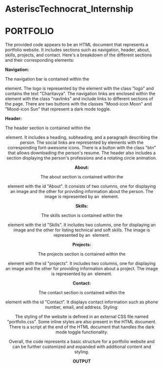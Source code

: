 # AsteriscTechnocrat_Internship

# PORTFOLIO

                                                      
  The provided code appears to be an HTML document that represents a portfolio website. It includes sections such as navigation, header, about, skills, projects, and contact. Here's a breakdown of the different sections and their corresponding elements:

**Navigation:**

The navigation bar is contained within the <nav> element.
The logo is represented by the <a> element with the class "logo" and contains the text "Charitavya".
The navigation links are enclosed within the <u1> element with the class "navlinks" and include links to different sections of the page.
There are two buttons with the classes "Mood-icon Moon" and "Mood-icon Sun" that represent a dark mode toggle.

**Header:**

The header section is contained within the <header> element.
It includes a heading, subheading, and a paragraph describing the person.
The social links are represented by <a> elements with the corresponding font-awesome icons.
There is a button with the class "btn" that allows downloading the person's resume.
The header also includes a section displaying the person's professions and a rotating circle animation.

**About:**

The about section is contained within the <section> element with the id "About".
It consists of two columns, one for displaying an image and the other for providing information about the person.
The image is represented by an <img> element.

**Skills:**

The skills section is contained within the <section> element with the id "Skills".
It includes two columns, one for displaying an image and the other for listing technical and soft skills.
The image is represented by an <img> element.

**Projects:**

The projects section is contained within the <section> element with the id "projects".
It includes two columns, one for displaying an image and the other for providing information about a project.
The image is represented by an <img> element.

**Contact:**

The contact section is contained within the <section> element with the id "Contact".
It displays contact information such as phone number, email, and address.
Styling:

The styling of the website is defined in an external CSS file named "portfolio.css".
Some inline styles are also present in the HTML document.
There is a script at the end of the HTML document that handles the dark mode toggle functionality.

Overall, the code represents a basic structure for a portfolio website and can be further customized and expanded with additional content and styling.

**OUTPUT**


